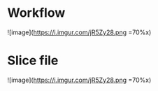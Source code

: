 # Workflow

![image](https://i.imgur.com/jR5Zy28.png =70%x)

# Slice file

![image](https://i.imgur.com/jR5Zy28.png =70%x)

